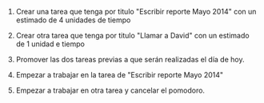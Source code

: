 1. Crear una tarea que tenga por titulo "Escribir reporte Mayo 2014" con un estimado de 4 unidades de tiempo

2. Crear otra tarea que tenga por titulo 
"Llamar a David" con un estimado de 1 unidad e tiempo

3. Promover las dos tareas previas a que serán realizadas el día de hoy.

4. Empezar a trabajar en la tarea de "Escribir reporte Mayo 2014"

5. Empezar a trabajar en otra tarea y cancelar el pomodoro.